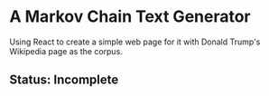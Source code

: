 # A Markov Chain Text Generator
  
Using React to create a simple web page for it with Donald Trump's Wikipedia page as the corpus. 
## Status: Incomplete
